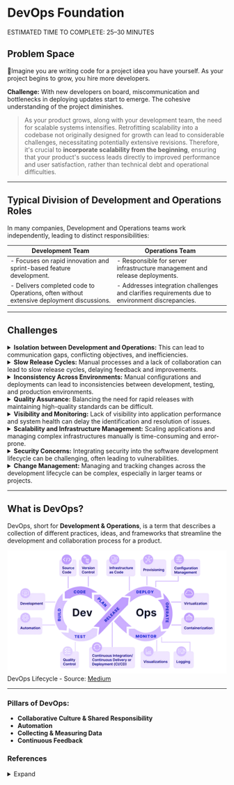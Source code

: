# DevOps Foundation

<div class="time-pill">ESTIMATED TIME TO COMPLETE: 25–30 MINUTES</div>

## Problem Space

🧐Imagine you are writing code for a project idea you have yourself. As your project begins to grow, you hire more developers.


**Challenge:** With new developers on board, miscommunication and bottlenecks in deploying updates start to emerge. The cohesive understanding of the project diminishes.


> As your product grows, along with your development team, the need for scalable systems intensifies. Retrofitting scalability into a codebase not originally designed for growth can lead to considerable challenges, necessitating potentially extensive revisions. Therefore, it's crucial to **incorporate scalability from the beginning**, ensuring that your product's success leads directly to improved performance and user satisfaction, rather than technical debt and operational difficulties.
 
<hr>

## Typical Division of Development and Operations Roles

In many companies, Development and Operations teams work independently, leading to distinct responsibilities:

| Development Team                                  | Operations Team                                       |
|---------------------------------------------------|--------------------------------------------------------|
| - Focuses on rapid innovation and sprint-based feature development. | - Responsible for server infrastructure management and release deployments. |
| - Delivers completed code to Operations, often without extensive deployment discussions. | - Addresses integration challenges and clarifies requirements due to environment discrepancies. |


<hr>

## Challenges

<!-- Isolation between Development and Operations -->
<details>
  <summary><b>Isolation between Development and Operations:</b> This can lead to communication gaps, conflicting objectives, and inefficiencies.</summary>
    <div style="background-color: #FFF8DC; padding: 1em; border-left: 5px solid #FFD700; margin-bottom: 1em;">
        <p style="margin: 0;"><strong>🧠 Big Idea:</strong> Developing a product, and then having a different team adapt it to your current production environment creates a lot of confusion and unnecessary back and forth.</p>
        <blockquote style="margin: 0; border-left: 5px solid #FFD700; padding-left: 0.5em;">
            <i>“Bureaucratic Development”</i>
        </blockquote>
    </div>
    <div style="padding-left: 1em; margin-bottom: 1em;">
      <p><strong>👉 Example:</strong></p>
      <p>In the "MyApp" project, a web app for document sharing, developers introduced a feature for previewing documents, relying on a third-party API. The development environment used a different API key than what was required for production, leading to a configuration mismatch when deployed.</p>
      <p><strong>Issue:</strong> Upon deployment, users couldn't preview documents due to the incorrect API key used in production, a problem rooted in inadequate management of environment-specific configurations.</p>
      <p><strong>Resolution:</strong> The operations team, upon reviewing application logs, identified and corrected the API key mismatch. To prevent future issues, they adopted a more systematic approach to configuration management, employing environment variables and configuration tools to ensure accurate settings across all environments.</p>
      <p><strong>Outcome:</strong> The update resolved the feature's functionality in production. The incident underscored the importance of precise configuration management and prompted the integration of automation tools to streamline environment configuration, illustrating the critical role of DevOps in addressing deployment challenges efficiently.</p>
      <p><strong>The Challenge:</strong></p>
      <ul>
        <li><strong>Delayed Releases:</strong> Frequent back-and-forth to resolve deployment problems slows down the introduction of new features.</li>
        <li><strong>Team Frustration:</strong> Developers are upset when their features don't go live as expected, while operations are burdened by unclear requirements and additional deployment efforts.</li>
        <li><strong>Inefficiencies:</strong> Significant time and effort spent addressing deployment issues lead to overall productivity losses.</li>
      </ul>
    </div>
</details>

<!-- Slow Release Cycles -->
<details>
  <summary><b>Slow Release Cycles:</b> Manual processes and a lack of collaboration can lead to slow release cycles, delaying feedback and improvements.</summary>
  <div style="background-color: #FFF8DC; padding: 1em; border-left: 5px solid #FFD700; margin-bottom: 1em;">
    <p style="margin: 0;"><strong>🧠 Big Idea:</strong> By not having automatic processes for integration, testing, and deploying code, there is a large margin for human error and a slower rate of deployment.</p>
    <blockquote style="margin: 0; border-left: 5px solid #FFD700; padding-left: 0.5em;">
      <i>"Manual Testing: Because Robots Need Breaks Too”</i>
    </blockquote>
  </div>
  <div style="padding-left: 1em; margin-bottom: 1em;">
    <p><strong>👉 Example:</strong></p>
    <p>In the "StreamlineChat" project, a real-time messaging application, the development team was excited to roll out a much-anticipated video calling feature. However, their process was heavily manual, involving code integration, testing, and deployment, which slowed down the release cycle significantly.</p>
    <p><strong>Issue:</strong> The slow release cycle meant that it took months for the video calling feature to become available to users, during which time competitors introduced similar features, putting "StreamlineChat" at a disadvantage. Feedback on early versions of the feature, crucial for refining and improving, was also delayed, leading to a less competitive product at launch.</p>
    <p><strong>Resolution:</strong> To tackle the slow release cycle, "StreamlineChat" decided to overhaul their development and deployment process. They implemented Continuous Integration (CI) and Continuous Deployment (CD) pipelines, automating the integration of code changes and deployment to testing and production environments. This was complemented by fostering a culture of collaboration between developers, testers, and operations teams to ensure smooth, continuous communication and quick resolution of any issues.</p>
    <p><strong>Outcome:</strong> The adoption of CI/CD and enhanced teamwork dramatically shortened the release cycles for "StreamlineChat," enabling them to deliver the video calling feature and subsequent updates more rapidly to their users. This not only improved their competitive stance in the market but also allowed for quicker iterations based on user feedback, significantly enhancing the feature's quality and user satisfaction. The shift to automated processes and collaborative practices highlighted the transformational impact of DevOps on speeding up software delivery and responsiveness to market needs.</p>
  </div>
</details>

<!-- Inconsistency Across Environments -->
<details>
  <summary><b>Inconsistency Across Environments:</b> Manual configurations and deployments can lead to inconsistencies between development, testing, and production environments.</summary>
  <div style="background-color: #FFF8DC; padding: 1em; border-left: 5px solid #FFD700; margin-bottom: 1em;">
    <p style="margin: 0;"><strong>🧠 Big Idea:</strong> Inconsistencies across environments, stemming from manual configurations and lack of standardization, lead to discrepancies in application behavior and hinder reliable software delivery.</p>
    <blockquote style="margin: 0; border-left: 5px solid #FFD700; padding-left: 0.5em;">
      <i>😦"But it works on my machine" syndrome</i>
    </blockquote>
  </div>
  <div style="padding-left: 1em; margin-bottom: 1em;">
    <p><strong>👉 Example:</strong></p>
    <ul>
      <li>In the development environment, the new feature worked seamlessly. However, when the code was pushed to the testing environment, testers encountered numerous issues, including crashes and performance problems that were not present during development.</li>
      <li>Further investigation revealed that the testing environment was running a different version of a key dependency, which was incompatible with the new feature's code. Additionally, certain environment-specific configurations were not correctly applied in the testing and production environments.</li>
    </ul>
  </div>
</details>

<!-- Quality Assurance -->
<details>
  <summary><b>Quality Assurance:</b> Balancing the need for rapid releases with maintaining high-quality standards can be difficult.</summary>
    <div style="background-color: #FFF8DC; padding: 1em; border-left: 5px solid #FFD700; margin-bottom: 1em;">
        <p style="margin: 0;"><strong>🧠 Big Idea:</strong> Striking a balance between the speed of software releases and upholding high-quality standards poses a significant challenge, often leading to trade-offs that can compromise product integrity.</p>
    </div>
    <div style="padding-left: 1em; margin-bottom: 1em;">
        <p><strong>👉 In the development of "CodeCraft,"</strong> an IDE designed to support multiple programming languages, the team prioritized rapid feature releases to stay ahead of competitors. However, this focus on speed led to insufficient testing, resulting in features that were sometimes buggy or partially implemented upon release.</p>
        <p><strong>Issue:</strong> Users experienced frequent crashes and performance issues with new features, undermining trust in the product. The root cause was identified as the lack of comprehensive testing and quality assurance (QA) processes, sacrificed in favor of quicker release cycles.</p>
        <p><strong>Resolution:</strong> To address these quality issues without significantly slowing down releases, "CodeCraft's" development team integrated automated testing into their CI/CD pipeline, allowing for continuous testing of new code commits. Additionally, they adopted feature flagging to selectively roll out new features to subsets of users, enabling more controlled and gradual releases.</p>
        <p><strong>Outcome:</strong> These measures improved the stability and quality of new releases, restoring user confidence in "CodeCraft." The development team managed to maintain their rapid release schedule while significantly reducing the occurrence of bugs and crashes in production. This approach highlighted the essential role of DevOps practices in balancing the need for speed with quality assurance, demonstrating that with the right tools and processes, it is possible to achieve both.</p>
        <p><strong>The Challenge:</strong></p>
        <ul>
            <li><strong>Compromised Quality:</strong> The rush to release new features often results in insufficient testing, leading to quality issues that affect user satisfaction.</li>
            <li><strong>Resource Strain:</strong> Allocating resources effectively between development speed and quality assurance becomes a challenge, with testing often being the first area to suffer cuts.</li>
            <li><strong>Reputation Risk:</strong> Frequent releases of buggy features can damage a product’s reputation, making users hesitant to adopt new updates or recommend the product to others.</li>
        </ul>
    </div>
</details>

<!-- Visibility and Monitoring -->
<details>
  <summary><b>Visibility and Monitoring:</b> Lack of visibility into application performance and system health can delay the identification and resolution of issues.</summary>
  <div style="background-color: #FFF8DC; padding: 1em; border-left: 5px solid #FFD700; margin-bottom: 1em;">
    <p style="margin: 0;"><strong>🧠 Big Idea:</strong> Insufficient visibility into application performance and system health can significantly hinder the timely detection and resolution of issues, affecting user experience and operational efficiency.</p>
    <blockquote style="margin: 0; border-left: 5px solid #FFD700; padding-left: 0.5em;">
      <i>“Driving with no mirrors”</i>
    </blockquote>
  </div>
  <div style="padding-left: 1em; margin-bottom: 1em;">
    <p><strong>👉 Example:</strong></p>
    <p>"Streamline," a video conferencing platform, experienced intermittent downtimes and performance lags that were difficult to predict and diagnose. The development and operations teams struggled to pinpoint the root causes due to a lack of comprehensive monitoring tools and processes.</p>
    <p><strong>Issue:</strong> Users reported varying degrees of service disruption, from minor lags to complete outages during peak usage times, but the absence of detailed monitoring meant that these issues often went unaddressed until they escalated.</p>
    <p><strong>Resolution:</strong> To enhance their capability to proactively address system health and performance issues, "Streamline" implemented a suite of monitoring and logging tools. This included the integration of application performance monitoring (APM) tools to track real-time performance metrics and logging services to aggregate and analyze system logs across services.</p>
    <p><strong>Outcome:</strong> With these tools in place, the "Streamline" team gained deeper insights into the platform's operational state, enabling them to identify and address bottlenecks and failures before they impacted users. This proactive approach not only improved the platform's overall stability and performance but also boosted user satisfaction and trust in the service. The adoption of advanced monitoring and logging tools exemplified the critical role of DevOps in ensuring system reliability and maintaining a high-quality user experience.</p>
    <p><strong>The Challenge:</strong></p>
    <ul>
      <li><strong>Delayed Problem Detection:</strong> Without real-time monitoring, issues can go unnoticed until they significantly impact users, delaying response and resolution times.</li>
      <li><strong>Reactive vs. Proactive Management:</strong> A lack of visibility forces teams into a reactive stance, dealing with problems after they occur rather than preventing them.</li>
      <li><strong>Data Fragmentation:</strong> Disparate data sources and a lack of centralized logging can make it challenging to obtain a holistic view of system health, complicating troubleshooting efforts.</li>
    </ul>
  </div>
</details>

<!-- Scalability and Infrastructure Management -->
<details>
  <summary><b>Scalability and Infrastructure Management:</b> Scaling applications and managing complex infrastructures manually is time-consuming and error-prone.</summary>
  <div style="background-color: #FFF8DC; padding: 1em; border-left: 5px solid #FFD700; margin-bottom: 1em;">
    <p style="margin: 0;"><strong>🧠 Big Idea:</strong> It’s difficult to scale with complex infrastructure, especially without a scalable foundation in place.</p>
    <blockquote style="margin: 0; border-left: 5px solid #FFD700; padding-left: 0.5em;">
      <i>⌛️“Scaling on Quicksand”</i>
    </blockquote>
  </div>
  <div style="padding-left: 1em; margin-bottom: 1em;">
    <p><strong>👉 Example:</strong></p>
    <p>"GlobalShop," an e-commerce platform, experienced rapid growth, leading to unpredictable traffic spikes, especially during holiday sales. The infrastructure, managed manually by the operations team, struggled to scale effectively, resulting in slow load times and, in severe cases, website outages.</p>
    <p><strong>Issue:</strong> The manual process of scaling resources to meet demand was not only slow but also prone to human error, leading to either over-provisioning (and thus increased costs) or under-provisioning (resulting in poor user experience).</p>
    <p><strong>Resolution:</strong> "GlobalShop" decided to automate their scalability and infrastructure management using cloud services and infrastructure as code (IaC). They implemented auto-scaling policies that dynamically adjusted resources based on real-time traffic and system load, ensuring optimal performance. Additionally, by using IaC, they could quickly replicate environments, manage configuration changes systematically, and ensure consistency across their infrastructure.</p>
    <p><strong>Outcome:</strong> This strategic shift allowed "GlobalShop" to handle traffic surges smoothly, maintaining high availability and performance without the need for constant manual intervention. Operational costs were optimized through efficient resource use, and the platform's reliability boosted customer trust and satisfaction. The move to automated scalability and infrastructure management underscored the essential role of DevOps practices in enabling businesses to adapt rapidly and efficiently to market demands.</p>
    <p><strong>The Challenge:</strong></p>
    <ul>
      <li><strong>Inefficient Resource Utilization:</strong> Manual scaling often leads to resource misallocation, impacting both costs and performance.</li>
      <li><strong>Slow Response to Demand Fluctuations:</strong> The inability to quickly adjust resources in response to traffic spikes or drops can degrade the user experience.</li>
      <li><strong>Increased Risk of Human Error:</strong> Manual management of complex infrastructures increases the likelihood of mistakes, which can lead to system instability or security vulnerabilities.</li>
    </ul>
  </div>
</details>
   
<!-- Security Concerns -->
<details>
  <summary><b>Security Concerns:</b> Integrating security into the software development lifecycle can be challenging, often leading to vulnerabilities.</summary>
  <div style="background-color: #FFF8DC; padding: 1em; border-left: 5px solid #FFD700; margin-bottom: 1em;">
    <p style="margin: 0;"><strong>🧠 Big Idea:</strong> Adding security after the application is already developed makes it hard to integrate because the code isn’t written to.</p>
    <blockquote style="margin: 0; border-left: 5px solid #FFD700; padding-left: 0.5em;">
      <i>“Using handcuffs on an octopus.”</i>
    </blockquote>
  </div>
  <div style="padding-left: 1em; margin-bottom: 1em;">
    <p><strong>👉 Example:</strong></p>
    <p>"SafeNet," a finance management application, initially focused on delivering features rapidly to gain market share, often sidelining security considerations until the later stages of development.</p>
    <p><strong>Issue:</strong> As "SafeNet" grew in popularity, it became a target for cyber attacks, exposing weaknesses in its security posture, such as insufficient data encryption and lack of secure coding practices. This led to data breaches, undermining user trust and attracting regulatory scrutiny.</p>
    <p><strong>Resolution:</strong> To address these security lapses, "SafeNet" adopted a DevSecOps approach, integrating security practices at every stage of the development lifecycle. This included implementing automated security testing tools to scan for vulnerabilities early, adopting secure coding standards, and conducting regular security training for developers. Additionally, they implemented a robust incident response plan to quickly address any security issues that arose.</p>
    <p><strong>Outcome:</strong> By embedding security into the development process, "SafeNet" significantly reduced its vulnerability to attacks, restoring user confidence and compliance with regulatory requirements. This shift not only improved the application's security posture but also fostered a culture of security awareness among the development team, highlighting the importance of proactive security measures in today's digital landscape.</p>
    <p><strong>The Challenge:</strong></p>
    <ul>
      <li><strong>Late-stage Security Integration:</strong> Adding security features after development can reveal critical vulnerabilities too late in the process.</li>
      <li><strong>Cultural Hurdles:</strong> Shifting a team's focus from purely feature-driven development to include security considerations requires a cultural change.</li>
      <li><strong>Complex Security Landscape:</strong> Keeping up with evolving security threats and compliance requirements demands continuous attention and adaptation.</li>
    </ul>
  </div>
</details>

<!-- Change Management -->
<details>
  <summary><b>Change Management:</b> Managing and tracking changes across the development lifecycle can be complex, especially in larger teams or projects.</summary>
  <div style="background-color: #FFF8DC; padding: 1em; border-left: 5px solid #FFD700; margin-bottom: 1em;">
    <p style="margin: 0;"><strong>🧠 Big Idea:</strong> The larger your team is, the harder it is to track who is doing what, which causes many issues.</p>
    <blockquote style="margin: 0; border-left: 5px solid #FFD700; padding-left: 0.5em;">
      <i>“Mo devs, mo problems.”</i>
    </blockquote>
  </div>
  <div style="padding-left: 1em; margin-bottom: 1em;">
    <p><strong>👉 Example:</strong></p>
    <p>"CodeFusion," a project management tool, saw its development pace bog down as the team grew. Every new feature seemed to bring a parade of merge conflicts and version confusion.</p>
    <p><strong>Issue:</strong> The team's excitement turned into exasperation as more cooks in the code kitchen meant a messier recipe for deployment disasters.</p>
    <p><strong>Resolution:</strong> "CodeFusion" adopted a streamlined branching strategy and introduced mandatory code reviews. They also embraced CI/CD pipelines for automated testing and smoother merges.</p>
    <p><strong>Outcome:</strong> The chaos of conflicting code calmed into a coordinated dance of updates, speeding up releases and reducing developer headaches. The implementation of structured version control and CI/CD practices streamlined development processes and improved project outcomes.</p>
    <p><strong>The Challenge:</strong></p>
    <ul>
      <li><strong>Version Conflicts:</strong> Managing simultaneous updates from multiple developers without a robust version control system leads to conflicts and errors.</li>
      <li><strong>Integration Challenges:</strong> Integrating changes from different branches of development without a clear process can result in bugs and delays.</li>
      <li><strong>Tracking and Accountability:</strong> Without effective change management tools, it becomes difficult to track who made what changes and why, complicating troubleshooting and accountability.</li>
    </ul>
  </div>
</details>

<hr>

## What is DevOps?

DevOps, short for <strong>Development & Operations</strong>, is a term that describes a collection of different practices, ideas, and frameworks that streamline the development and collaboration process for a product.

![DevOps Lifecycle](./assets/devops-lifecycle.png)
DevOps Lifecycle - Source: [Medium](https://medium.com/@bhanuchaddha/demystifying-devops-key-concepts-in-a-nutshell-f7f2856db129)

<hr>

### Pillars of DevOps:

- **Collaborative Culture & Shared Responsibility**
- **Automation**
- **Collecting & Measuring Data**
- **Continuous Feedback**


### References 
<details>
  <Summary>Expand</Summary>
    <b>1.</b> “The Importance of Scalability in Software Design.” <i>Concepta Tech</i>, <a href="http://www.conceptatech.com/blog/importance-of-scalability-in-software-design" target="_blank">www.conceptatech.com/blog/importance-of-scalability-in-software-design</a>. Accessed 20 Feb. 2024.<br>
    <b>2.</b> “Why Is There a Divide between Dev and Ops?” <i>CloudBees</i>, <a href="http://www.cloudbees.com/blog/why-there-divide-between-dev-and-ops" target="_blank">www.cloudbees.com/blog/why-there-divide-between-dev-and-ops</a>. Accessed 20 Feb. 2024.<br>
    <b>3.</b> Chaddha, Bhanu. “Demystifying DevOps: Key Concepts in a Nutshell” <i>Orange Matter</i>, 17 Oct. 2023, <a href="https://medium.com/@bhanuchaddha/demystifying-devops-key-concepts-in-a-nutshell-f7f2856db129" target="_blank">medium.com/@bhanuchaddha/demystifying-devops-key-concepts-in-a-nutshell-f7f2856db129</a>.<br>
    <b>4.</b> “Six Pillars of Devsecops Series.” <i>CSA</i>, <a href="http://cloudsecurityalliance.org/blog/2021/09/09/six-pillars-of-devsecops-series" target="_blank">cloudsecurityalliance.org/blog/2021/09/09/six-pillars-of-devsecops-series</a>. Accessed 20 Feb. 2024.<br>
</details>